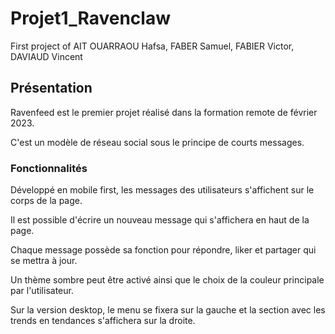 # Projet1_Ravenclaw
First project of AIT OUARRAOU Hafsa, FABER Samuel, FABIER Victor, DAVIAUD Vincent

## Présentation

Ravenfeed est le premier projet réalisé dans la formation remote de février 2023.  

C'est un modèle de réseau social sous le principe de courts messages.  


### Fonctionnalités

Développé en mobile first, les messages des utilisateurs s'affichent sur le corps de la page.  

Il est possible d'écrire un nouveau message qui s'affichera en haut de la page.  

Chaque message possède sa fonction pour répondre, liker et partager qui se mettra à jour.  

Un thème sombre peut être activé ainsi que le choix de la couleur principale par l'utilisateur.  

Sur la version desktop, le menu se fixera sur la gauche et la section avec les trends en tendances s'affichera sur la droite.  
